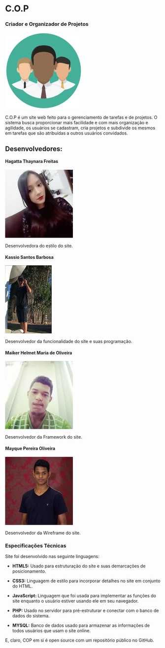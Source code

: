 # C.O.P
### Criador e Organizador de Projetos
![](https://raw.githubusercontent.com/Maiker404/COPSite/master/bin/logo.png)

C.O.P é um site web feito para o gerenciamento de tarefas e de projetos. O sistema busca proporcionar mais facilidade e com mais organização e agilidade, os usuários se cadastram, cria projetos e subdivide os mesmos em tarefas que são atribuídas a outros usuários convidados.


## Desenvolvedores:
####  Hagatta Thaynara Freitas

![](https://raw.githubusercontent.com/Maiker404/COPSite/master/bin/hagatta.jpg)

Desenvolvedora do estilo do site.

####  Kassio Santos Barbosa
![](https://raw.githubusercontent.com/Maiker404/COPSite/master/bin/kassio.jpg)

Desenvolvedor da funcionalidade do site e suas programação.

####  Maiker Helmet Maria de Oliveira
![](https://raw.githubusercontent.com/Maiker404/COPSite/master/bin/maiker.jpg)

Desenvolvedor da Framework do site.

####  Mayque Pereira Oliveira 
![](https://raw.githubusercontent.com/Maiker404/COPSite/master/bin/mayque.jpg)

Desenvolvedor da Wireframe do site.


### Especificações Técnicas
Site foi desenvolvido nas seguinte linguagens:

-  **HTML5:** 
	Usado para estruturação do site e suas demarcações de posicionamento.

- **CSS3:** 
Linguagem de estilo para incorporar detalhes no site em conjunto do HTML.

- **JavaScript:** 
Linguagem que foi usada para implementar as funções do site enquanto o usuário estiver usando ele em seu navegador.

- **PHP:** 
Usado no servidor para pré-estruturar e conectar com o banco de dados do sistema.

- **MYSQL:** 
Banco de dados usado para armazenar as informações de todos usuários que usam o site online.

E, claro, COP em si é open source com um repositório público
no GitHub.

